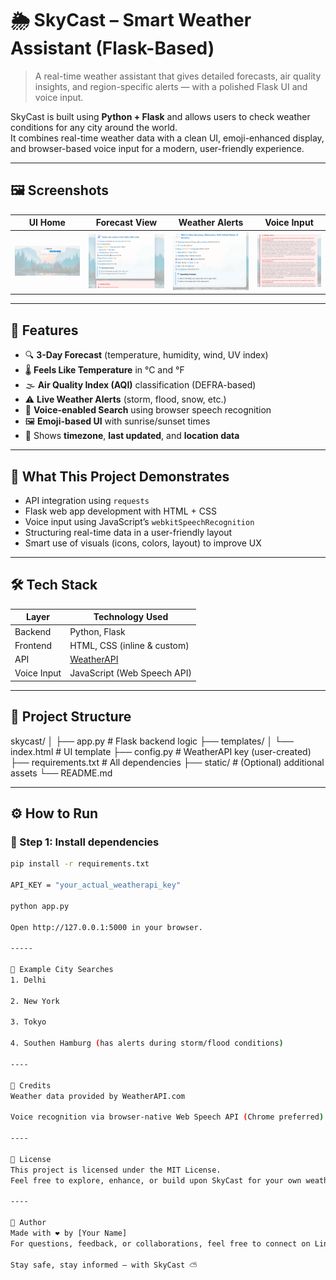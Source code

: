 # 🌦️ SkyCast – Smart Weather Assistant (Flask-Based)

> A real-time weather assistant that gives detailed forecasts, air quality insights, and region-specific alerts — with a polished Flask UI and voice input.

SkyCast is built using **Python + Flask** and allows users to check weather conditions for any city around the world.  
It combines real-time weather data with a clean UI, emoji-enhanced display, and browser-based voice input for a modern, user-friendly experience.

---

## 🖼️ Screenshots

| UI Home | Forecast View | Weather Alerts | Voice Input |
|--------|----------------|----------------|-------------|
| ![UI](./Screenshot%202025-07-07%20124638.png) | ![Forecast](./Screenshot%202025-07-07%20124702.png) | ![Alert](./Screenshot%202025-07-07%20124834.png) | ![Voice](./Screenshot%202025-07-07%20124851.png) |

---

## 🌟 Features

- 🔍 **3-Day Forecast** (temperature, humidity, wind, UV index)
- 🌡️ **Feels Like Temperature** in °C and °F
- 🌫️ **Air Quality Index (AQI)** classification (DEFRA-based)
- ⚠️ **Live Weather Alerts** (storm, flood, snow, etc.)
- 🎤 **Voice-enabled Search** using browser speech recognition
- 🖼️ **Emoji-based UI** with sunrise/sunset times
- 🧭 Shows **timezone**, **last updated**, and **location data**

---

## 🧠 What This Project Demonstrates

- API integration using `requests`  
- Flask web app development with HTML + CSS  
- Voice input using JavaScript’s `webkitSpeechRecognition`  
- Structuring real-time data in a user-friendly layout  
- Smart use of visuals (icons, colors, layout) to improve UX

---

## 🛠️ Tech Stack

| Layer       | Technology Used               |
|-------------|-------------------------------|
| Backend     | Python, Flask                 |
| Frontend    | HTML, CSS (inline & custom)  |
| API         | [WeatherAPI](https://www.weatherapi.com) |
| Voice Input | JavaScript (Web Speech API)   |

---

## 📂 Project Structure

skycast/
│
├── app.py # Flask backend logic
├── templates/
│ └── index.html # UI template
├── config.py # WeatherAPI key (user-created)
├── requirements.txt # All dependencies
├── static/ # (Optional) additional assets
└── README.md


---

## ⚙️ How to Run

### 🔧 Step 1: Install dependencies
```bash
pip install -r requirements.txt

API_KEY = "your_actual_weatherapi_key"

python app.py

Open http://127.0.0.1:5000 in your browser.

-----

💬 Example City Searches
1. Delhi

2. New York

3. Tokyo

4. Southen Hamburg (has alerts during storm/flood conditions)

----

🙌 Credits
Weather data provided by WeatherAPI.com

Voice recognition via browser-native Web Speech API (Chrome preferred)

----

📄 License
This project is licensed under the MIT License.
Feel free to explore, enhance, or build upon SkyCast for your own weather-based applications.

----

👋 Author
Made with ❤️ by [Your Name]
For questions, feedback, or collaborations, feel free to connect on LinkedIn.

Stay safe, stay informed — with SkyCast ⛅
